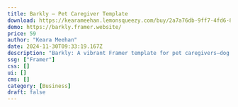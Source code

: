 ```yaml
---
title: Barkly — Pet Caregiver Template
download: https://kearameehan.lemonsqueezy.com/buy/2a7a76db-9ff7-4fd6-8b6e-4de3b0caec46?aff=YGGpO5
demo: https://barkly.framer.website/
price: 59
author: "Keara Meehan"
date: 2024-11-30T09:33:19.167Z
description: "Barkly: A vibrant Framer template for pet caregivers—dog walkers, pet sitters, trainers. Playful design, seamless navigation, responsive layouts—showcase services with precision and flair."
ssg: ["Framer"]
css: []
ui: []
cms: []
category: [Business]
draft: false
---
```

